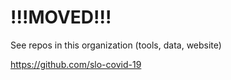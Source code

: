 # !!!MOVED!!!

See repos in this organization (tools, data, website)

https://github.com/slo-covid-19
